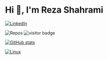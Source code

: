 <!--
**rshahrami/rshahrami** is a ✨ _special_ ✨ repository because its `README.md` (this file) appears on your GitHub profile.

Here are some ideas to get you started:

- 🔭 I’m currently working on ...
- 🌱 I’m currently learning ...
- 👯 I’m looking to collaborate on ...
- 🤔 I’m looking for help with ...
- 💬 Ask me about ...
- 📫 How to reach me: ...
- 😄 Pronouns: ...
- ⚡ Fun fact: ...
-->

# Hi 👋, I'm Reza Shahrami

[![LinkedIn](https://img.shields.io/badge/linkedin-%230077B5.svg?style=for-the-badge&logo=linkedin&logoColor=white)](https://www.linkedin.com/in/rezashahraminia)

![Repos](https://badges.pufler.dev/repos/rshahrami)
![visitor badge](https://visitor-badge.glitch.me/badge?page_id=rshahrami.visitor-badge&left_text=Visitors)

[![GitHub stats](https://github-readme-stats.vercel.app/api?username=rshahrami&count_private=true)](https://rshahrami.com/)

[![Linux](https://svgshare.com/i/Zhy.svg)](https://svgshare.com/i/Zhy.svg)
